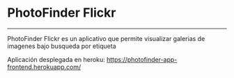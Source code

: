 # PhotoFinder Flickr
***
PhotoFinder Flickr es un aplicativo que permite visualizar galerias de imagenes bajo busqueda por etiqueta


Aplicación desplegada en heroku:
https://photofinder-app-frontend.herokuapp.com/

